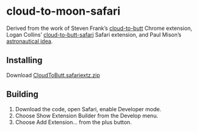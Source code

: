 # cloud-to-moon-safari

Derived from the work of Steven Frank’s [cloud-to-butt](https://github.com/panicsteve/cloud-to-butt) Chrome extension, Logan Collins’ [cloud-to-butt-safari](https://github.com/logancollins/cloud-to-butt-safari) Safari extension, and Paul Mison’s [astronautical idea](https://github.com/blech/cloud-to-moon).


## Installing

Download [CloudToButt.safariextz.zip](https://github.com/logancollins/cloud-to-butt-safari/blob/master/CloudToButt.safariextz.zip?raw=true)


## Building

1. Download the code, open Safari, enable Developer mode.
2. Choose Show Extension Builder from the Develop menu.
3. Choose Add Extension... from the plus button.
